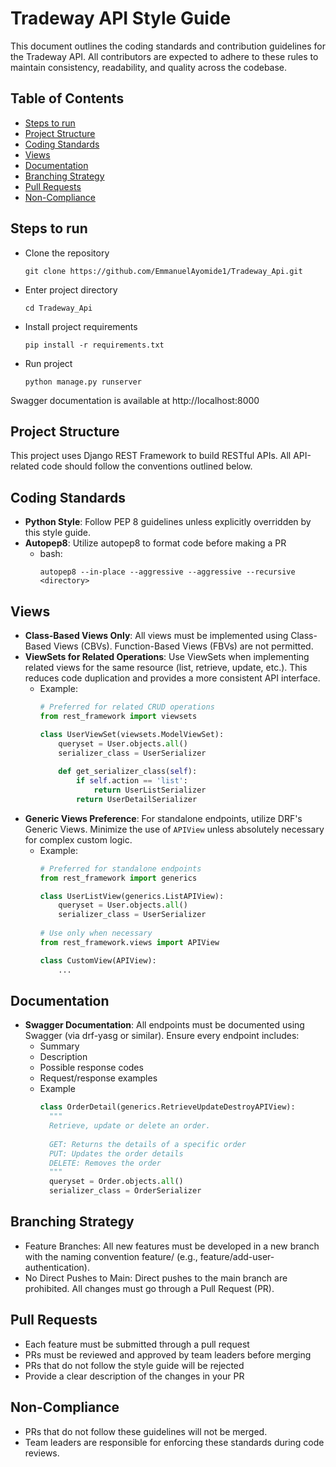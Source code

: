# Tradeway API Style Guide

This document outlines the coding standards and contribution guidelines for the Tradeway API. All contributors are expected to adhere to these rules to maintain consistency, readability, and quality across the codebase.

## Table of Contents
- [Steps to run](#steps-to-run)
- [Project Structure](#project-structure)
- [Coding Standards](#coding-standards)
- [Views](#views)
- [Documentation](#documentation)
- [Branching Strategy](#branching-strategy)
- [Pull Requests](#pull-requests)
- [Non-Compliance](#non-compliance)

## Steps to run
- Clone the repository
    ```
    git clone https://github.com/EmmanuelAyomide1/Tradeway_Api.git
    ```
- Enter project directory
    ```
    cd Tradeway_Api
    ```
- Install project requirements
    ```
    pip install -r requirements.txt
    ```
- Run project
    ```
    python manage.py runserver
    ```
Swagger documentation is available at http://localhost:8000

## Project Structure
This project uses Django REST Framework to build RESTful APIs. All API-related code should follow the conventions outlined below.

## Coding Standards
- **Python Style**: Follow PEP 8 guidelines unless explicitly overridden by this style guide.
- **Autopep8**: Utilize autopep8 to format code before making a PR
  - bash:
    ```
    autopep8 --in-place --aggressive --aggressive --recursive <directory>
    ```

## Views
- **Class-Based Views Only**: All views must be implemented using Class-Based Views (CBVs). Function-Based Views (FBVs) are not permitted.
- **ViewSets for Related Operations**: Use ViewSets when implementing related views for the same resource (list, retrieve, update, etc.). This reduces code duplication and provides a more consistent API interface.
  - Example:
    ```python
    # Preferred for related CRUD operations
    from rest_framework import viewsets
    
    class UserViewSet(viewsets.ModelViewSet):
        queryset = User.objects.all()
        serializer_class = UserSerializer
        
        def get_serializer_class(self):
            if self.action == 'list':
                return UserListSerializer
            return UserDetailSerializer
    ```
- **Generic Views Preference**: For standalone endpoints, utilize DRF's Generic Views. Minimize the use of `APIView` unless absolutely necessary for complex custom logic.
  - Example:
    ```python
    # Preferred for standalone endpoints
    from rest_framework import generics
    
    class UserListView(generics.ListAPIView):
        queryset = User.objects.all()
        serializer_class = UserSerializer
        
    # Use only when necessary
    from rest_framework.views import APIView
    
    class CustomView(APIView):
        ...
    ```

## Documentation
- **Swagger Documentation**: All endpoints must be documented using Swagger (via drf-yasg or similar). Ensure every endpoint includes:
  - Summary
  - Description
  - Possible response codes
  - Request/response examples
  - Example
    ```python
    class OrderDetail(generics.RetrieveUpdateDestroyAPIView):
      """
      Retrieve, update or delete an order.
      
      GET: Returns the details of a specific order
      PUT: Updates the order details
      DELETE: Removes the order
      """
      queryset = Order.objects.all()
      serializer_class = OrderSerializer
    ```

## Branching Strategy
- Feature Branches: All new features must be developed in a new branch with the naming convention feature/<feature-name> (e.g., feature/add-user-authentication).
- No Direct Pushes to Main: Direct pushes to the main branch are prohibited. All changes must go through a Pull Request (PR).

## Pull Requests
- Each feature must be submitted through a pull request
- PRs must be reviewed and approved by team leaders before merging
- PRs that do not follow the style guide will be rejected
- Provide a clear description of the changes in your PR

## Non-Compliance
- PRs that do not follow these guidelines will not be merged.
- Team leaders are responsible for enforcing these standards during code reviews.
